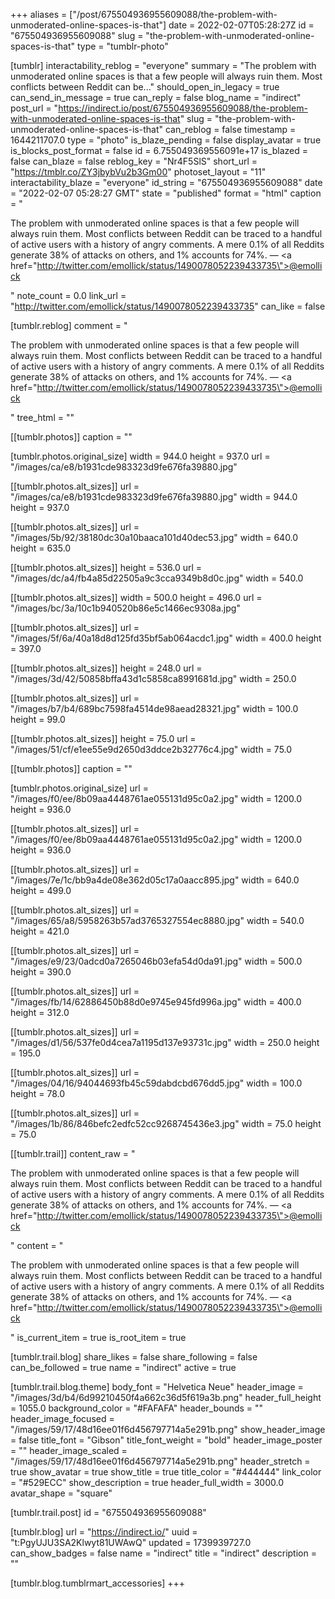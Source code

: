 +++
aliases = ["/post/675504936955609088/the-problem-with-unmoderated-online-spaces-is-that"]
date = 2022-02-07T05:28:27Z
id = "675504936955609088"
slug = "the-problem-with-unmoderated-online-spaces-is-that"
type = "tumblr-photo"

[tumblr]
interactability_reblog = "everyone"
summary = "The problem with unmoderated online spaces is that a few people will always ruin them. Most conflicts between Reddit can be..."
should_open_in_legacy = true
can_send_in_message = true
can_reply = false
blog_name = "indirect"
post_url = "https://indirect.io/post/675504936955609088/the-problem-with-unmoderated-online-spaces-is-that"
slug = "the-problem-with-unmoderated-online-spaces-is-that"
can_reblog = false
timestamp = 1644211707.0
type = "photo"
is_blaze_pending = false
display_avatar = true
is_blocks_post_format = false
id = 6.755049369556091e+17
is_blazed = false
can_blaze = false
reblog_key = "Nr4F5SlS"
short_url = "https://tmblr.co/ZY3jbybVu2b3Gm00"
photoset_layout = "11"
interactability_blaze = "everyone"
id_string = "675504936955609088"
date = "2022-02-07 05:28:27 GMT"
state = "published"
format = "html"
caption = "<p>The problem with unmoderated online spaces is that a few people will always ruin them. Most conflicts between Reddit can be traced to a handful of active users with a history of angry comments. A mere 0.1% of all Reddits generate 38% of attacks on others, and 1% accounts for 74%. — <a href=\"http://twitter.com/emollick/status/1490078052239433735\">@emollick</a></p>"
note_count = 0.0
link_url = "http://twitter.com/emollick/status/1490078052239433735"
can_like = false

[tumblr.reblog]
comment = "<p>The problem with unmoderated online spaces is that a few people will always ruin them. Most conflicts between Reddit can be traced to a handful of active users with a history of angry comments. A mere 0.1% of all Reddits generate 38% of attacks on others, and 1% accounts for 74%. — <a href=\"http://twitter.com/emollick/status/1490078052239433735\">@emollick</a></p>"
tree_html = ""

[[tumblr.photos]]
caption = ""

[tumblr.photos.original_size]
width = 944.0
height = 937.0
url = "/images/ca/e8/b1931cde983323d9fe676fa39880.jpg"

[[tumblr.photos.alt_sizes]]
url = "/images/ca/e8/b1931cde983323d9fe676fa39880.jpg"
width = 944.0
height = 937.0

[[tumblr.photos.alt_sizes]]
url = "/images/5b/92/38180dc30a10baaca101d40dec53.jpg"
width = 640.0
height = 635.0

[[tumblr.photos.alt_sizes]]
height = 536.0
url = "/images/dc/a4/fb4a85d22505a9c3cca9349b8d0c.jpg"
width = 540.0

[[tumblr.photos.alt_sizes]]
width = 500.0
height = 496.0
url = "/images/bc/3a/10c1b940520b86e5c1466ec9308a.jpg"

[[tumblr.photos.alt_sizes]]
url = "/images/5f/6a/40a18d8d125fd35bf5ab064acdc1.jpg"
width = 400.0
height = 397.0

[[tumblr.photos.alt_sizes]]
height = 248.0
url = "/images/3d/42/50858bffa43d1c5858ca8991681d.jpg"
width = 250.0

[[tumblr.photos.alt_sizes]]
url = "/images/b7/b4/689bc7598fa4514de98aead28321.jpg"
width = 100.0
height = 99.0

[[tumblr.photos.alt_sizes]]
height = 75.0
url = "/images/51/cf/e1ee55e9d2650d3ddce2b32776c4.jpg"
width = 75.0

[[tumblr.photos]]
caption = ""

[tumblr.photos.original_size]
url = "/images/f0/ee/8b09aa4448761ae055131d95c0a2.jpg"
width = 1200.0
height = 936.0

[[tumblr.photos.alt_sizes]]
url = "/images/f0/ee/8b09aa4448761ae055131d95c0a2.jpg"
width = 1200.0
height = 936.0

[[tumblr.photos.alt_sizes]]
url = "/images/7e/1c/bb9a4de08e362d05c17a0aacc895.jpg"
width = 640.0
height = 499.0

[[tumblr.photos.alt_sizes]]
url = "/images/65/a8/5958263b57ad3765327554ec8880.jpg"
width = 540.0
height = 421.0

[[tumblr.photos.alt_sizes]]
url = "/images/e9/23/0adcd0a7265046b03efa54d0da91.jpg"
width = 500.0
height = 390.0

[[tumblr.photos.alt_sizes]]
url = "/images/fb/14/62886450b88d0e9745e945fd996a.jpg"
width = 400.0
height = 312.0

[[tumblr.photos.alt_sizes]]
url = "/images/d1/56/537fe0d4cea7a1195d137e93731c.jpg"
width = 250.0
height = 195.0

[[tumblr.photos.alt_sizes]]
url = "/images/04/16/94044693fb45c59dabdcbd676dd5.jpg"
width = 100.0
height = 78.0

[[tumblr.photos.alt_sizes]]
url = "/images/1b/86/846befc2edfc52cc9268745436e3.jpg"
width = 75.0
height = 75.0

[[tumblr.trail]]
content_raw = "<p>The problem with unmoderated online spaces is that a few people will always ruin them. Most conflicts between Reddit can be traced to a handful of active users with a history of angry comments. A mere 0.1% of all Reddits generate 38% of attacks on others, and 1% accounts for 74%. — <a href=\"http://twitter.com/emollick/status/1490078052239433735\">@emollick</a></p>"
content = "<p>The problem with unmoderated online spaces is that a few people will always ruin them. Most conflicts between Reddit can be traced to a handful of active users with a history of angry comments. A mere 0.1% of all Reddits generate 38% of attacks on others, and 1% accounts for 74%. &mdash; <a href=\"http://twitter.com/emollick/status/1490078052239433735\">@emollick</a></p>"
is_current_item = true
is_root_item = true

[tumblr.trail.blog]
share_likes = false
share_following = false
can_be_followed = true
name = "indirect"
active = true

[tumblr.trail.blog.theme]
body_font = "Helvetica Neue"
header_image = "/images/3d/b4/6d99210450f4a662c36d5f619a3b.png"
header_full_height = 1055.0
background_color = "#FAFAFA"
header_bounds = ""
header_image_focused = "/images/59/17/48d16ee01f6d456797714a5e291b.png"
show_header_image = false
title_font = "Gibson"
title_font_weight = "bold"
header_image_poster = ""
header_image_scaled = "/images/59/17/48d16ee01f6d456797714a5e291b.png"
header_stretch = true
show_avatar = true
show_title = true
title_color = "#444444"
link_color = "#529ECC"
show_description = true
header_full_width = 3000.0
avatar_shape = "square"

[tumblr.trail.post]
id = "675504936955609088"

[tumblr.blog]
url = "https://indirect.io/"
uuid = "t:PgyUJU3SA2Klwyt81UWAwQ"
updated = 1739939727.0
can_show_badges = false
name = "indirect"
title = "indirect"
description = ""

[tumblr.blog.tumblrmart_accessories]
+++
